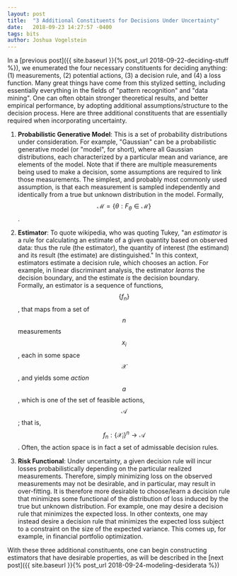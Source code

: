 ```yaml
---
layout: post
title:  "3 Additional Constituents for Decisions Under Uncertainty"
date:   2018-09-23 14:27:57 -0400
tags: bits
author: Joshua Vogelstein
---
```


In a [previous post]({{ site.baseurl }}{% post_url 2018-09-22-deciding-stuff %}), we enumerated the four necessary constituents for deciding anything: (1) measurements, (2) potential actions, (3) a decision rule, and (4) a loss function.  Many great things have come from this stylized setting, including essentially everything in the fields of "pattern recognition" and "data mining". One can often obtain stronger theoretical results, and better empirical performance, by adopting additional assumptions/structure to the decision process. Here are three additional constituents that are essentially required when incorporating uncertainty.

1. **Probabilistic Generative Model**: This is a set of probability distributions under consideration.  For example, "Gaussian" can be a probabilistic generative model (or "model", for short), where all Gaussian distributions, each characterized by a particular mean and variance, are elements of the model.  Note that if there are multiple measurements being used to make a decision, some assumptions are required to link those measurements.  The simplest, and probably most commonly used assumption, is that each measurement is sampled independently and identically from a true but unknown distribution in the model. Formally, $$\mathcal{M} = \{\theta : F_\theta \in \mathcal{M} \}$$.

2. **Estimator**: To quote wikipedia, who was quoting Tukey, "an *estimator*   is a rule for calculating an estimate of a given quantity based on observed data: thus the rule (the estimator), the quantity of interest (the estimand) and its result (the estimate) are distinguished." In this context, estimators  estimate a decision rule, which chooses an action.   For example, in linear discriminant analysis, the estimator *learns* the decision boundary, and the estimate *is* the decision boundary.  
Formally,  an estimator is a sequence of functions, $$\{ f_n \}$$, that maps from a set of $$n$$ measurements $$x_i$$, each in some space $$\mathcal{X}$$, and yields some *action* $$a$$, which is one of the set of feasible actions, $$\mathcal{A}$$; that is,  $$f_n : \{ \mathcal{X}_i \}^n \rightarrow \mathcal{A}$$.  Often, the action space is in fact a set of admissable decision rules. 


1. **Risk Functional**: Under uncertainty, a given decision rule will incur losses probabilistically depending on the particular realized measurements.  Therefore, simply minimizing loss on the observed measurements may not be desirable, and in particular, may result in over-fitting.  It is therefore more desirable to choose/learn a decision rule that minimizes some functional of the distribution of loss induced by the true but unknown distribution.  For example, one may desire a decision rule that minimizes the expected loss.  In other contexts, one may instead desire a decision rule that minimizes the expected loss subject to a constraint on the size of the expected variance.  This comes up, for example, in financial portfolio optimization.


With these three additional constituents, one can begin constructing estimators that have desirable properties, as will be described in the [next post]({{ site.baseurl }}{% post_url 2018-09-24-modeling-desiderata %})



<!-- 3. **Estimator** (or **learner**):  Something, or someone, must take as input the measurements, and output an action.  A human can do this, or a mechanical devise, or some combination of the two, e.g., a human operating a computer.  Note, however, that mechanical devises, on their own (at least for now), cannot estimate/learn without human intervention. -->
